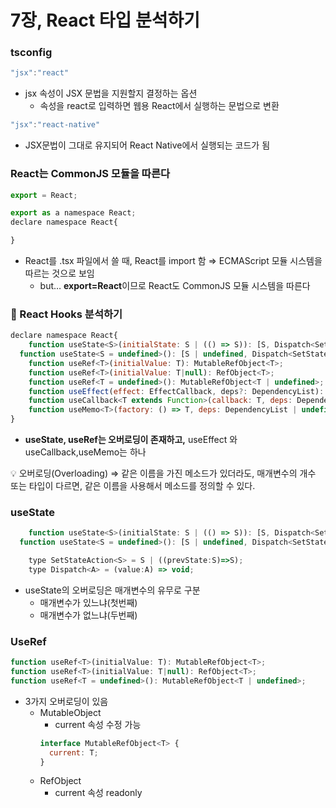 # 7장, React 타입 분석하기

### tsconfig

```jsx
"jsx":"react"
```

- jsx 속성이 JSX 문법을 지원할지 결정하는 옵션
  - 속성을 react로 입력하면 웹용 React에서 실행하는 문법으로 변환

```jsx
"jsx":"react-native"
```

- JSX문법이 그대로 유지되어 React Native에서 실행되는 코드가 됨

### React는 CommonJS 모듈을 따른다

```jsx
export = React;

export as a namespace React;
declare namespace React{

}
```

- React를 .tsx 파일에서 쓸 때, React를 import 함 ⇒ ECMAScript 모듈 시스템을 따르는 것으로 보임
  - but… **export=React**이므로 React도 CommonJS 모듈 시스템을 따른다

### 🔴 React Hooks 분석하기

```jsx
declare namespace React{
	function useState<S>(initialState: S | (() => S)): [S, Dispatch<SetStateAction<S>>];
  function useState<S = undefined>(): [S | undefined, Dispatch<SetStateAction<S | undefined>>];
	function useRef<T>(initialValue: T): MutableRefObject<T>;
	function useRef<T>(initialValue: T|null): RefObject<T>;
	function useRef<T = undefined>(): MutableRefObject<T | undefined>;
	function useEffect(effect: EffectCallback, deps?: DependencyList): void;
	function useCallback<T extends Function>(callback: T, deps: DependencyList): T;
	function useMemo<T>(factory: () => T, deps: DependencyList | undefined): T;
}
```

- **useState, useRef는 오버로딩이 존재하고,** useEffect 와 useCallback,useMemo는 하나

<aside>
💡 오버로딩(Overloading) ⇒ 같은 이름을 가진 메소드가 있더라도, 매개변수의 개수 또는 타입이 다르면, 같은 이름을 사용해서 메소드를 정의할 수 있다.

</aside>

### useState

```jsx
	function useState<S>(initialState: S | (() => S)): [S, Dispatch<SetStateAction<S>>];
  function useState<S = undefined>(): [S | undefined, Dispatch<SetStateAction<S | undefined>>];

	type SetStateAction<S> = S | ((prevState:S)=>S);
	type Dispatch<A> = (value:A) => void;
```

- useState의 오버로딩은 매개변수의 유무로 구분
  - 매개변수가 있느냐(첫번째)
  - 매개변수가 없느냐(두번째)

### UseRef

```jsx
function useRef<T>(initialValue: T): MutableRefObject<T>;
function useRef<T>(initialValue: T|null): RefObject<T>;
function useRef<T = undefined>(): MutableRefObject<T | undefined>;
```

- 3가지 오버로딩이 있음
  - MutableObject
    - current 속성 수정 가능
    ```jsx
    interface MutableRefObject<T> {
      current: T;
    }
    ```
  - RefObject
    - current 속성 readonly
